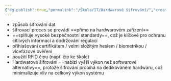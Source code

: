 ```yaml
---
{"dg-publish":true,"permalink":"/Škola/IT/Hardwarové šifrování/","created":"1980-01-01T00:00:00.000+01:00","updated":"2024-03-18T08:54:44.887+01:00"}
---
```


- způsob šifrování dat
- šifrovací proces se provádí ==přímo na hardwarovém zařízení==
- ==splňuje vysoké bezpečnostní standardy==, což je klíčové pro ochranu citlivých informací a dodržování regulací
- přihlašování certifikátem / velmi složitým heslem / biometrikou / vícefázové ověření
- použití RFID čipu (např. čip ke škole)
- Hardwarové šifrování ==nabízí vyšší výkon než softwarové alternativy==, protože šifrování probíhá na dedikovaném hardwaru, což minimalizuje vliv na celkový výkon systému